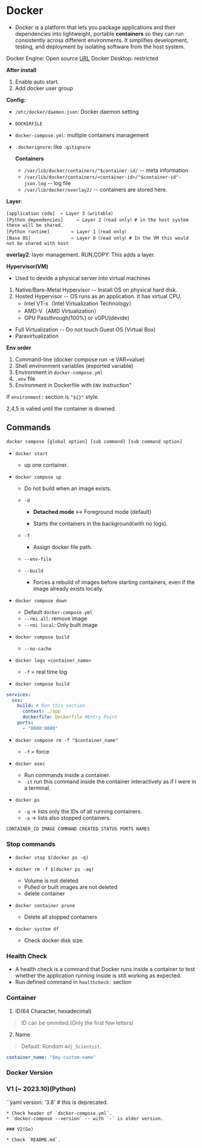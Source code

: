 # Docker
* Docker is a platform that lets you package applications and their dependencies into lightweight, portable **containers** so they can run consistently across different environments. It simplifies development, testing, and deployment by isolating software from the host system.

Docker Engine: Open source
[URL](https://github.com/moby/moby)
Docker Desktop: restricted

**After install**
1. Enable auto start.
2. Add docker user group 

**Config:**
* `/etc/docker/daemon.json`: Docker daemon setting
* `DOCKERFILE`
* `docker-compose.yml`: multiple containers management
* `.dockerignore`: like `.gitignore`

    **Containers**
    * `/var/lib/docker/containers/"$container-id/` -- meta information
    * `/var/lib/docker/containers/<container-id>/"$container-id"-json.log` -- log file
    * `/var/lib/docker/overlay2/` -- containers are stored here.

**Layer**:
```
[application code]  ← Layer 3（writable）
[Python dependencies]     ← Layer 2（read only）# in the host system these will be shared.
[Python runtime]        ← Layer 1（read only）
[Base OS]               ← Layer 0（read only）# In the VM this would not be shared with host
```
**overlay2**: layer management. 
RUN,COPY: This adds a layer.

**Hypervisor(VM)**
* Used to devide a physical server into virtual machines
1. Native/Bare-Metal Hypervisor -- Install OS on physical hard disk.
2. Hosted Hypervisor -- OS runs as an application. It has virtual CPU.
    * Intel VT-x（Intel Virtualization Technology）
    * AMD-V（AMD Virtualization）
    * GPU Passthrough(100%) or  vGPU(devide)

* Full Virtualization -- Do not touch Guest OS (Virtual Box)
* Paravirtualization 

**Env order**
1. Command-line (docker compose run -e VAR=value)
2. Shell environment variables (exported variable)
3. Environment in `docker-compose.yml`
4. `.env` file
5. Environment in Dockerfile with `ENV` instruction"

If `environment:` section is `"${}"` style.

2,4,5 is valied until the container is downed.

## Commands
```bash
docker compose [global option] [sub command] [sub command option]
```
* `docker start`
    * up one container.

* `docker compose up`
    * Do not build when an image exists.

    * `-d` 
        * **Detached mode** <-> Foreground mode (default)

        * Starts the containers in the background(with no logs).

    * `-f`
        * Assign docker file path.

    *  `--env-file`
    
    * `--build`
        * Forces a rebuild of images before starting containers, even if the image already exists locally.

* `docker compose down`
    * Default `docker-compose.yml`
    * `--rmi all`: remove image
    * `--rmi local`: Only built image

* `docker compose build`
    * `--no-cache`

* `docker logs <container_name>`
    
    * `-f` = real time log

* `docker compose build`
```yaml
services:
  xxx:
    build: # Run this section.
      context: ./app
      dockerfile: Dockerfile #Entry Point
    ports:
      - "8080:8080"
```

* `docker compose rm -f "$container_name"`
    * `-f` = force

* `docker exec`
    * Run commands inside a container.
    * `-it`   run this command inside the container interactively as if I were in a terminal.

* `docker ps`
    * `-q` → lists only the IDs of all running containers.
    * `-a` → lists also stopped containers.
```
CONTAINER_ID IMAGE COMMAND CREATED STATUS PORTS NAMES
```

### Stop commands

* `docker stop $(docker ps -q)`

* `docker rm -f $(docker ps -aq)`
    * Volume is not deleted
    * Pulled or built images are not deleted
    * delete container


* `docker container prune`
    * Delete all stopped containers

* `docker system df`
    * Check docker disk size.

### Health Check

* A health check is a command that Docker runs inside a container to test whether the application running inside is still working as expected.
* Run defined command in `healthcheck:` section


### Container
1. ID(64 Character, hexadecimal)
> ID can be ommited.(Only the first few letters)

2. Name
> Default: Rundom `Adj_Scientist`.
```yaml
container_name: "$my-custom-name"
```

### Docker Version


### V1 (~ 2023.10)(Python)
``ỳaml
version: '3.8' # this is deprecated.
```
* Check header of `docker-compose.yml`.
* `docker-compose --version` -- with `-` is older version.

### V2(Go)

* Check `README.md`.



